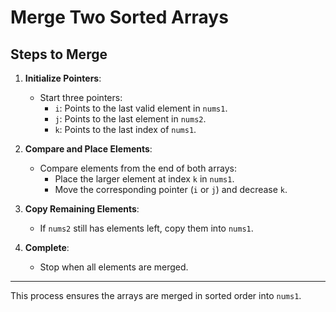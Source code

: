 
# Merge Two Sorted Arrays

## Steps to Merge

1. **Initialize Pointers**:
   - Start three pointers:
     - `i`: Points to the last valid element in `nums1`.
     - `j`: Points to the last element in `nums2`.
     - `k`: Points to the last index of `nums1`.

2. **Compare and Place Elements**:
   - Compare elements from the end of both arrays:
     - Place the larger element at index `k` in `nums1`.
     - Move the corresponding pointer (`i` or `j`) and decrease `k`.

3. **Copy Remaining Elements**:
   - If `nums2` still has elements left, copy them into `nums1`.

4. **Complete**:
   - Stop when all elements are merged.

---

This process ensures the arrays are merged in sorted order into `nums1`.
